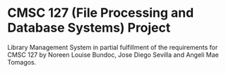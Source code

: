 # CMSC 127 (File Processing and Database Systems) Project
Library Management System in partial fulfillment of the requirements for CMSC 127 by Noreen Louise Bundoc, Jose Diego Sevilla and Angeli Mae Tomagos.
